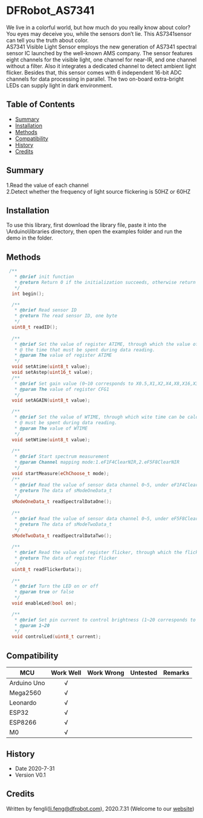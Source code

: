 # DFRobot_AS7341

We live in a colorful world, but how much do you really know about color? You eyes may deceive you, while the sensors don’t lie. This AS7341sensor can tell you the truth about color. <br> 
AS7341 Visible Light Sensor employs the new generation of AS7341 spectral sensor IC launched by the well-known AMS company. The sensor features eight channels for the visible light, one channel for near-IR, and one channel without a filter. Also it integrates a dedicated channel to detect ambient light flicker. Besides that, this sensor comes with 6 independent 16-bit ADC channels for data processing in parallel. The two on-board extra-bright LEDs can supply light in dark environment.

## Table of Contents

* [Summary](#summary)
* [Installation](#installation)
* [Methods](#methods)
* [Compatibility](#compatibility)
* [History](#history)
* [Credits](#credits)

## Summary
1.Read the value of each channel<br>
2.Detect whether the frequency of light source flickering is 50HZ or 60HZ


## Installation

To use this library, first download the library file, paste it into the \Arduino\libraries directory, then open the examples folder and run the demo in the folder.

## Methods
```C++
 /**
   * @brief init function
   * @return Return 0 if the initialization succeeds, otherwise return non-zero and error code.
   */
  int begin();

  /**
   * @brief Read sensor ID 
   * @return The read sensor ID, one byte 
   */
  uint8_t readID();
  
  /** 
   * @brief Set the value of register ATIME, through which the value of integration time can be calculated. The value represents
   * @ the time that must be spent during data reading.
   * @param The value of register ATIME
   */
  void setAtime(uint8_t value);
  void setAstep(uint16_t value);
  /**
   * @brief Set gain value (0~10 corresponds to X0.5,X1,X2,X4,X8,X16,X32,X64,X128,X256,X512)
   * @param The value of register CFG1
   */
  void setAGAIN(uint8_t value);

  /**
   * @brief Set the value of WTIME, through which wite time can be calculated. The value represents the time that
   * @ must be spent during data reading.
   * @param The value of WTIME
   */
  void setWtime(uint8_t value);
  
  /**
   * @brief Start spectrum measurement 
   * @param Channel mapping mode:1.eF1F4ClearNIR,2.eF5F8ClearNIR
   */
  void startMeasure(eChChoose_t mode);
  /**
   * @brief Read the value of sensor data channel 0~5, under eF1F4ClearNIR
   * @return The data of sModeOneData_t
   */
  sModeOneData_t readSpectralDataOne();
  
  /**
   * @brief Read the value of sensor data channel 0~5, under eF5F8ClearNIR
   * @return The data of sModeTwoData_t
   */
  sModeTwoData_t readSpectralDataTwo();
  
  /**
   * @brief Read the value of register flicker, through which the flicker frequency of the light source can be predicted
   * @return The data of register flicker
   */
  uint8_t readFlickerData();
  
  /**
   * @brief Turn the LED on or off
   * @param true or false
   */
  void enableLed(bool on);

  /**
   * @brief Set pin current to control brightness (1~20 corresponds to current 4mA,6mA,8mA,10mA,12mA,......,42mA)
   * @param 1~20
   */
  void controlLed(uint8_t current);
```

## Compatibility

MCU                | Work Well    | Work Wrong   | Untested    | Remarks
------------------ | :----------: | :----------: | :---------: | -----
Arduino Uno        |      √       |              |             | 
Mega2560        |      √       |              |             | 
Leonardo        |      √       |              |             | 
ESP32        |      √       |              |             | 
ESP8266        |      √       |              |             | 
M0        |      √       |              |             | 


## History

- Date 2020-7-31
- Version V0.1


## Credits

Written by fengli(li.feng@dfrobot.com), 2020.7.31 (Welcome to our [website](https://www.dfrobot.com/))





